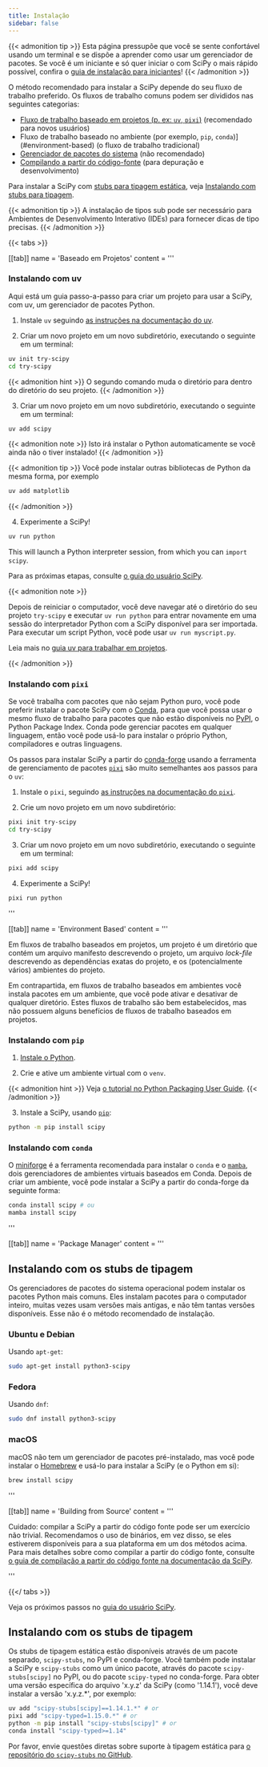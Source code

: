 ```yaml
---
title: Instalação
sidebar: false
---
```


{{< admonition tip >}}
Esta página pressupõe que você se sente confortável usando um terminal e se dispõe a aprender como usar um gerenciador de pacotes. Se você é um iniciante e só quer iniciar o
com SciPy o mais rápido possível, confira o
[guia de instalação para iniciantes](./beginner-install.md)!
{{< /admonition >}}

O método recomendado para instalar a SciPy depende do seu fluxo de trabalho preferido.
Os fluxos de trabalho comuns podem ser divididos nas seguintes categorias:

- [Fluxo de trabalho baseado em projetos (p. ex: `uv`, `pixi`)](#project-based) (recomendado para novos usuários)
- Fluxo de trabalho baseado no ambiente (por exemplo, `pip`, `conda`)](#environment-based) (o fluxo de trabalho tradicional)
- [Gerenciador de pacotes do sistema](#system-package-managers) (não recomendado)
- [Compilando a partir do código-fonte](#building-from-source) (para depuração e desenvolvimento)

Para instalar a SciPy com [stubs para tipagem estática][static type stubs], veja [Instalando com stubs para tipagem](#type-stubs).

[static type stubs]: https://typing.readthedocs.io/en/latest/guides/libraries.html

{{< admonition tip >}}
A instalação de tipos sub pode ser necessário para
Ambientes de Desenvolvimento Interativo (IDEs) para fornecer dicas de tipo precisas.
{{< /admonition >}}

{{< tabs >}}

[[tab]]
name = 'Baseado em Projetos'
content = ''' <a name="project-based"></a>

### Instalando com uv

Aqui está um guia passo-a-passo para criar um projeto para usar a SciPy, com uv,
um gerenciador de pacotes Python.

1. Instale `uv` seguindo [as instruções na documentação do uv](https://docs.astral.sh/uv/getting-started/installation/).

2. Criar um novo projeto em um novo subdiretório, executando o seguinte em um terminal:

```bash
uv init try-scipy
cd try-scipy
```

{{< admonition hint >}}
O segundo comando muda o diretório para dentro do diretório do seu projeto.
{{< /admonition >}}

3. Criar um novo projeto em um novo subdiretório, executando o seguinte em um terminal:

```bash
uv add scipy
```

{{< admonition note >}}
Isto irá instalar o Python automaticamente se você ainda não o tiver instalado!
{{< /admonition >}}

{{< admonition tip >}}
Você pode instalar outras bibliotecas de Python da mesma forma, por exemplo

```bash
uv add matplotlib
```

{{< /admonition >}}

4. Experimente a SciPy!

```bash
uv run python
```

This will launch a Python interpreter session, from which you can `import scipy`.

<!-- prettier-ignore-end -->

Para as próximas etapas, consulte [o guia do usuário SciPy][scipy-user-guide].

[scipy-user-guide]: https://docs.conda.io/projects/conda/en/latest/index.html

{{< admonition note >}}

Depois de reiniciar o computador, você deve navegar até o diretório do seu projeto `try-scipy`
e executar `uv run python` para entrar novamente em uma sessão do interpretador Python
com a SciPy disponível para ser importada.
Para executar um script Python, você pode usar `uv run myscript.py`.

Leia mais no [guia uv para trabalhar em projetos][uv-projects].

[uv-projects]: https://docs.astral.sh/uv/guides/projects/

{{< /admonition >}}

### Instalando com `pixi`

Se você trabalha com pacotes que não sejam Python puro, você pode preferir instalar o pacote SciPy com o [Conda], para que você possa usar o mesmo fluxo de trabalho para pacotes que
não estão disponíveis no [PyPI](https://pypi.org/), o Python Package Index.
Conda pode gerenciar pacotes em qualquer linguagem, então você pode usá-lo para instalar o próprio Python, compiladores e outras linguagens.

[Conda]: https://docs.conda.io/projects/conda/en/latest/index.html

Os passos para instalar SciPy a partir do [conda-forge] usando a ferramenta
de gerenciamento de pacotes [`pixi`] são muito semelhantes aos passos para o `uv`:

[conda-forge]: https://conda-forge.org/
[`pixi`]: https://pixi.sh/latest/

1. Instale o `pixi`, seguindo [as instruções na documentação do `pixi`][install-pixi].

[install-pixi]: https://pixi.sh/latest/

2. Crie um novo projeto em um novo subdiretório:

```bash
pixi init try-scipy
cd try-scipy
```

3. Criar um novo projeto em um novo subdiretório, executando o seguinte em um terminal:

```bash
pixi add scipy
```

4. Experimente a SciPy!

```bash
pixi run python
```

'''

[[tab]]
name = 'Environment Based'
content = '''<a name="environment-based"></a>

Em fluxos de trabalho baseados em projetos, um projeto é um diretório que contém um arquivo manifesto descrevendo o projeto, um arquivo <i>lock-file</i> descrevendo as dependências exatas do projeto, e os (potencialmente vários) ambientes do projeto.

Em contrapartida, em fluxos de trabalho baseados em ambientes você instala pacotes em um ambiente, que você pode ativar e desativar de qualquer diretório.
Estes fluxos de trabalho são bem estabelecidos, mas não possuem alguns benefícios de fluxos de trabalho baseados em projetos.

### Instalando com `pip`

<!-- prettier-ignore-start -->

1. [Instale o Python](https://www.python.org/downloads/).

2. Crie e ative um ambiente virtual com o `venv`.

{{< admonition hint >}}
Veja [o tutorial no Python Packaging User Guide](https://packaging.python.org/en/latest/tutorials/installing-packages/#creating-virtual-environments).
{{< /admonition >}}

3. Instale a SciPy, usando [`pip`]:

```bash
python -m pip install scipy
```

<!-- prettier-ignore-end -->

[`pip`]: https://pip.pypa.io/en/stable/getting-started/

### Instalando com `conda`

O [miniforge] é a ferramenta recomendada para instalar o `conda` e o [`mamba`],
dois gerenciadores de ambientes virtuais baseados em Conda.
Depois de criar um ambiente, você pode instalar a SciPy a partir do conda-forge da seguinte forma:

```bash
conda install scipy # ou
mamba install scipy
```

[Miniforge]: https://conda-forge.org/download/
[`mamba`]: https://mamba.readthedocs.io/en/latest/

'''

[[tab]]
name = 'Package Manager'
content = ''' <a name="system-package-managers"></a>

## Instalando com os stubs de tipagem

Os gerenciadores de pacotes do sistema operacional podem instalar os pacotes Python mais comuns.
Eles instalam pacotes para o computador inteiro, muitas vezes usam versões mais antigas,
e não têm tantas versões disponíveis. Esse não é o método recomendado de instalação.

### Ubuntu e Debian

Usando `apt-get`:

```bash
sudo apt-get install python3-scipy
```

### Fedora

Usando `dnf`:

```bash
sudo dnf install python3-scipy
```

### macOS

macOS não tem um gerenciador de pacotes pré-instalado, mas você pode instalar o
[Homebrew](https://brew.sh/) e usá-lo para instalar a SciPy (e o Python em si):

```bash
brew install scipy
```

'''

[[tab]]
name = 'Building from Source'
content = ''' <a name="building-from-source"></a>

Cuidado: compilar a SciPy a partir do código fonte pode ser um exercício não trivial. Recomendamos o uso de binários, em vez disso, se eles estiverem disponíveis para a sua plataforma em um dos métodos acima.
Para mais detalhes sobre como compilar a partir do código fonte, consulte [o guia de compilação a partir do código fonte na documentação da SciPy][building-docs].

[building-docs]: https://scipy.github.io/devdocs/building/index.html

'''

{{</ tabs >}}

Veja os próximos passos no [guia do usuário SciPy](https://docs.scipy.org/doc/scipy/tutorial/).

<a name="type-stubs"></a>

## Instalando com os stubs de tipagem

Os stubs de tipagem estática estão disponíveis através de um pacote separado, `scipy-stubs`, no PyPI e conda-forge.
Você também pode instalar a SciPy e `scipy-stubs` como um único pacote,
através do pacote `scipy-stubs[scipy]` no PyPI, ou do pacote `scipy-typed`
no conda-forge.
Para obter uma versão específica do arquivo 'x.y.z' da SciPy (como '1.14.1'),
você deve instalar a versão 'x.y.z.\*', por exemplo:

```bash
uv add "scipy-stubs[scipy]==1.14.1.*" # or
pixi add "scipy-typed=1.15.0.*" # or
python -m pip install "scipy-stubs[scipy]" # or
conda install "scipy-typed>=1.14"
```

Por favor, envie questões diretas sobre suporte à tipagem estática para
[o repositório do `scipy-stubs` no GitHub](https://github.com/jorenham/scipy-stubs).
